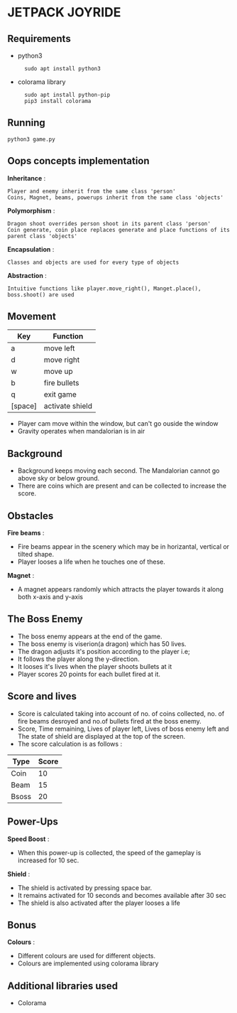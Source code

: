 # JETPACK JOYRIDE 

## Requirements    
* python3 

        sudo apt install python3
* colorama library 
        
        sudo apt install python-pip
        pip3 install colorama

## Running

    python3 game.py

## Oops concepts implementation

__Inheritance__ :
         
    Player and enemy inherit from the same class 'person'
    Coins, Magnet, beams, powerups inherit from the same class 'objects'
    
__Polymorphism__ :
         
    Dragon shoot overrides person shoot in its parent class 'person'
    Coin generate, coin place replaces generate and place functions of its parent class 'objects'

__Encapsulation__ :
         
    Classes and objects are used for every type of objects

__Abstraction__ :
        
    Intuitive functions like player.move_right(), Manget.place(), boss.shoot() are used  
    


## Movement 
| Key | Function |
| -- | -- |
|a | move left|
|d| move right|
|w | move up|
|b | fire bullets|
|q | exit game|
|[space] | activate shield|
* Player cam move within the window, but can't go ouside the window
* Gravity operates when mandalorian is in air


## Background
* Background keeps moving each second. The Mandalorian cannot go above sky or below ground.
* There are coins which are present and can be collected to increase the score.

## Obstacles
__Fire beams__ :
            
* Fire beams appear in the scenery which may be in horizantal, vertical or tilted shape. 
* Player looses a life when he touches one of these.
    
__Magnet__ : 
            
* A magnet appears randomly which attracts the player towards it along both x-axis and y-axis

## The Boss Enemy

* The boss enemy appears at the end of the game. 
* The boss enemy is viserion(a dragon) which has 50 lives.
* The dragon adjusts it's position according to the player i.e; 
* It follows the player along the y-direction. 
* It looses it's lives when the player shoots bullets at it
* Player scores 20 points for each bullet fired at it. 

## Score and lives

* Score is calculated taking into account of no. of coins collected, no. of fire beams desroyed and no.of bullets fired at the boss enemy.
* Score, Time remaining, Lives of player left, Lives of boss enemy left and The state of shield are displayed at the top of the screen. 
* The score calculation is as follows :

 
| Type | Score |
| -- | -- |
| Coin | 10 |
| Beam | 15 | 
| Bsoss | 20 |

## Power-Ups

__Speed Boost__ : 
* When this power-up is collected, the speed of the gameplay is increased for 10 sec.

__Shield__ : 
* The shield is activated by pressing space bar.
* It remains activated for 10 seconds and becomes available after 30 sec
* The shield is also activated after the player looses a life 
## Bonus 

__Colours__ :
* Different colours are used for different objects.
* Colours are implemented using colorama library

## Additional libraries used
* Colorama